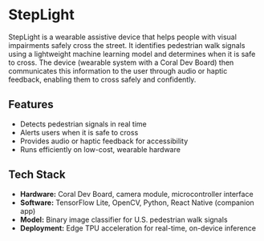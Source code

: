# StepLight

StepLight is a wearable assistive device that helps people with visual impairments safely cross the street. It identifies pedestrian walk signals using a lightweight machine learning model and determines when it is safe to cross. The device (wearable system with a Coral Dev Board) then communicates this information to the user through audio or haptic feedback, enabling them to cross safely and confidently.

## Features
- Detects pedestrian signals in real time  
- Alerts users when it is safe to cross  
- Provides audio or haptic feedback for accessibility  
- Runs efficiently on low-cost, wearable hardware  

## Tech Stack
- **Hardware:** Coral Dev Board, camera module, microcontroller interface  
- **Software:** TensorFlow Lite, OpenCV, Python, React Native (companion app)  
- **Model:** Binary image classifier for U.S. pedestrian walk signals  
- **Deployment:** Edge TPU acceleration for real-time, on-device inference  
